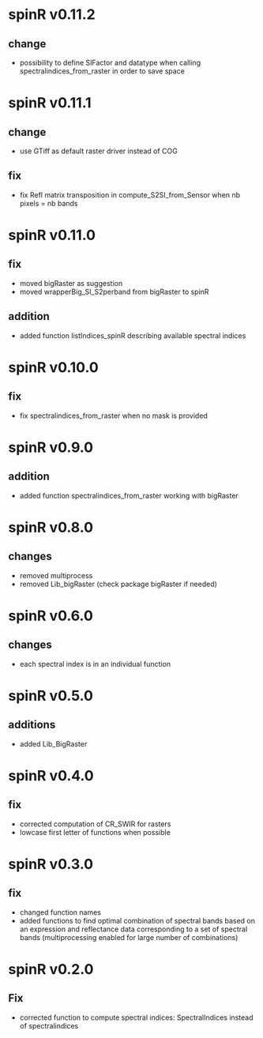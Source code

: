# spinR v0.11.2
## change
- possibility to define SIFactor and datatype when calling spectralindices_from_raster in order to save space

# spinR v0.11.1
## change
- use GTiff as default raster driver instead of COG

## fix
- fix Refl matrix transposition in compute_S2SI_from_Sensor when nb pixels = nb bands

# spinR v0.11.0
## fix
- moved bigRaster as suggestion
- moved wrapperBig_SI_S2perband from bigRaster to spinR

## addition
- added function listIndices_spinR describing available spectral indices

# spinR v0.10.0
## fix
- fix spectralindices_from_raster when no mask is provided

# spinR v0.9.0
## addition
- added function spectralindices_from_raster working with bigRaster

# spinR v0.8.0
## changes
- removed multiprocess
- removed Lib_bigRaster (check package bigRaster if needed)

# spinR v0.6.0
## changes
- each spectral index is in an individual function

# spinR v0.5.0
## additions
- added Lib_BigRaster


# spinR v0.4.0
## fix
- corrected computation of CR_SWIR for rasters
- lowcase first letter of functions when possible

# spinR v0.3.0
## fix
- changed function names
- added functions to find optimal combination of spectral bands based on an expression and reflectance data corresponding to a set of spectral bands (multiprocessing enabled for large number of combinations)

# spinR v0.2.0
## Fix
- corrected function to compute spectral indices: SpectralIndices instead of spectralindices
